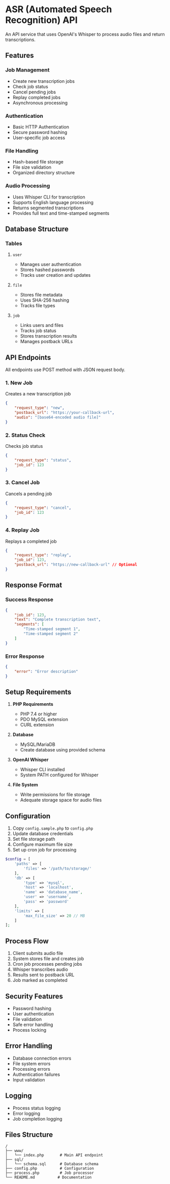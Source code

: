 # ASR (Automated Speech Recognition) API

An API service that uses OpenAI's Whisper to process audio files and return transcriptions.

## Features

### Job Management
- Create new transcription jobs
- Check job status
- Cancel pending jobs
- Replay completed jobs
- Asynchronous processing

### Authentication
- Basic HTTP Authentication
- Secure password hashing
- User-specific job access

### File Handling
- Hash-based file storage
- File size validation
- Organized directory structure

### Audio Processing
- Uses Whisper CLI for transcription
- Supports English language processing
- Returns segmented transcriptions
- Provides full text and time-stamped segments

## Database Structure

### Tables
1. `user`
   - Manages user authentication
   - Stores hashed passwords
   - Tracks user creation and updates

2. `file`
   - Stores file metadata
   - Uses SHA-256 hashing
   - Tracks file types

3. `job`
   - Links users and files
   - Tracks job status
   - Stores transcription results
   - Manages postback URLs

## API Endpoints

All endpoints use POST method with JSON request body.

### 1. New Job
Creates a new transcription job
```json
{
    "request_type": "new",
    "postback_url": "https://your-callback-url",
    "audio": "[base64-encoded audio file]"
}
```

### 2. Status Check
Checks job status
```json
{
    "request_type": "status",
    "job_id": 123
}
```

### 3. Cancel Job
Cancels a pending job
```json
{
    "request_type": "cancel",
    "job_id": 123
}
```

### 4. Replay Job
Replays a completed job
```json
{
    "request_type": "replay",
    "job_id": 123,
    "postback_url": "https://new-callback-url" // Optional
}
```

## Response Format

### Success Response
```json
{
    "job_id": 123,
    "text": "Complete transcription text",
    "segments": [
        "Time-stamped segment 1",
        "Time-stamped segment 2"
    ]
}
```

### Error Response
```json
{
    "error": "Error description"
}
```

## Setup Requirements

1. **PHP Requirements**
   - PHP 7.4 or higher
   - PDO MySQL extension
   - CURL extension

2. **Database**
   - MySQL/MariaDB
   - Create database using provided schema

3. **OpenAI Whisper**
   - Whisper CLI installed
   - System PATH configured for Whisper

4. **File System**
   - Write permissions for file storage
   - Adequate storage space for audio files

## Configuration

1. Copy `config.sample.php` to `config.php`
2. Update database credentials
3. Set file storage path
4. Configure maximum file size
5. Set up cron job for processing

```php
$config = [
    'paths' => [
        'files' => '/path/to/storage/'
    ],
    'db' => [
        'type' => 'mysql',
        'host' => 'localhost',
        'name' => 'database_name',
        'user' => 'username',
        'pass' => 'password'
    ],
    'limits' => [
        'max_file_size' => 20 // MB
    ]
];
```

## Process Flow
1. Client submits audio file
2. System stores file and creates job
3. Cron job processes pending jobs
4. Whisper transcribes audio
5. Results sent to postback URL
6. Job marked as completed

## Security Features
- Password hashing
- User authentication
- File validation
- Safe error handling
- Process locking

## Error Handling
- Database connection errors
- File system errors
- Processing errors
- Authentication failures
- Input validation

## Logging
- Process status logging
- Error logging
- Job completion logging

## Files Structure
```
/
├── www/
│   └── index.php       # Main API endpoint
├── sql/
│   └── schema.sql      # Database schema
├── config.php          # Configuration
├── process.php         # Job processor
└── README.md          # Documentation
```